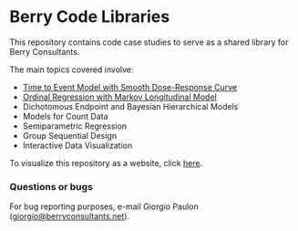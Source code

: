 # Berry Code Libraries

This repository contains code case studies to serve as a shared library for Berry Consultants.

The main topics covered involve:

* [Time to Event Model with Smooth Dose-Response Curve](./Time%20to%20Event)
* [Ordinal Regression with Markov Longitudinal Model](./Ordinal%20Regression)
* Dichotomous Endpoint and Bayesian Hierarchical Models
* Models for Count Data
* Semiparametric Regression
* Group Sequential Design
* Interactive Data Visualization

To visualize this repository as a website, click [here](https://BerryConsultants.github.io/code-libraries/).

### Questions or bugs

For bug reporting purposes, e-mail Giorgio Paulon (giorgio@berryconsultants.net).